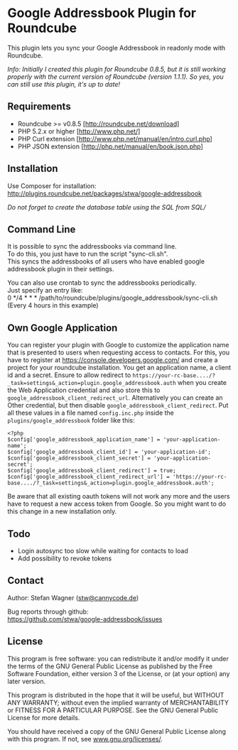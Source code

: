 # Google Addressbook Plugin for Roundcube

This plugin lets you sync your Google Addressbook in readonly mode with Roundcube.

*Info: Initially I created this plugin for Roundcube 0.8.5, but it is still working properly with the current version of Roundcube (version 1.1.1). So yes, you can still use this plugin, it's up to date!*

## Requirements
* Roundcube >= v0.8.5 [http://roundcube.net/download]
* PHP 5.2.x or higher [http://www.php.net/]
* PHP Curl extension [http://www.php.net/manual/en/intro.curl.php]
* PHP JSON extension [http://php.net/manual/en/book.json.php]

## Installation
Use Composer for installation:  
http://plugins.roundcube.net/packages/stwa/google-addressbook  

*Do not forget to create the database table using the SQL from SQL/*

## Command Line
It is possible to sync the addressbooks via command line.  
To do this, you just have to run the script "sync-cli.sh".  
This syncs the addressbooks of all users who have enabled google addressbook plugin in their settings.  

You can also use crontab to sync the addressbooks periodically.  
Just specify an entry like:  
0 */4 * * * /path/to/roundcube/plugins/google_addressbook/sync-cli.sh  
(Every 4 hours in this example)

## Own Google Application
You can register your plugin with Google to customize the application name that is presented to users when requesting access to contacts. For this, you have to register at https://console.developers.google.com/ and create a project for your roundcube installation. You get an application name, a client id and a secret. Ensure to allow redirect to `https://your-rc-base..../?_task=settings&_action=plugin.google_addressbook.auth` when you create the Web Application credential and also store this to `google_addressbook_client_redirect_url`. Alternatively you can create an Other credential, but then disable `google_addressbook_client_redirect`. Put all these values in a file named `config.inc.php` inside the `plugins/google_addressbook` folder like this:
```
<?php
$config['google_addressbook_application_name'] = 'your-application-name';
$config['google_addressbook_client_id'] = 'your-application-id';
$config['google_addressbook_client_secret'] = 'your-application-secret';
$config['google_addressbook_client_redirect'] = true;
$config['google_addressbook_client_redirect_url'] = 'https://your-rc-base..../?_task=settings&_action=plugin.google_addressbook.auth';
```
Be aware that all existing oauth tokens will not work any more and the users have to request a new access token from Google. So you might want to do this change in a new installation only.

## Todo
* Login autosync too slow while waiting for contacts to load
* Add possibility to revoke tokens

## Contact
Author: Stefan Wagner (stw@cannycode.de)

Bug reports through github:  
https://github.com/stwa/google-addressbook/issues

## License
This program is free software: you can redistribute it and/or modify it under the terms of the GNU General Public License as published by the Free Software Foundation, either version 3 of the License, or (at your option) any later version.

This program is distributed in the hope that it will be useful, but WITHOUT ANY WARRANTY; without even the implied warranty of MERCHANTABILITY or FITNESS FOR A PARTICULAR PURPOSE. See the GNU General Public License for more details.

You should have received a copy of the GNU General Public License along with this program. If not, see www.gnu.org/licenses/.
